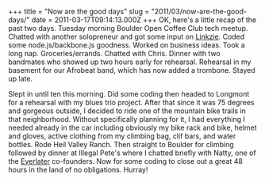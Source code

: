 +++
title = "Now are the good days"
slug = "2011/03/now-are-the-good-days/"
date = 2011-03-17T09:14:13.000Z
+++
OK, here's a little recap of the past two days. Tuesday morning Boulder Open Coffee Club tech meetup. Chatted with another solopreneur and got some input on [Linkzie](https://linkzie.com). Coded some node.js/backbone.js goodness. Worked on business ideas. Took a long nap. Groceries/errands. Chatted with Chris. Dinner with two bandmates who showed up two hours early for rehearsal. Rehearsal in my basement for our Afrobeat band, which has now added a trombone. Stayed up late.

Slept in until ten this morning. Did some coding then headed to Longmont for a rehearsal with my blues trio project. After that since it was 75 degrees and gorgeous outside, I decided to ride one of the mountain bike trails in that neighborhood. Without specifically planning for it, I had everything I needed already in the car including obviously my bike rack and bike, helmet and gloves, active clothing from my climbing bag, clif bars, and water bottles. Rode Heil Valley Ranch. Then straight to Boulder for climbing followed by dinner at Illegal Pete's where I chatted briefly with Natty, one of the [Everlater](http://everlater.com) co-founders. Now for some coding to close out a great 48 hours in the land of no obligations. Hurray!
